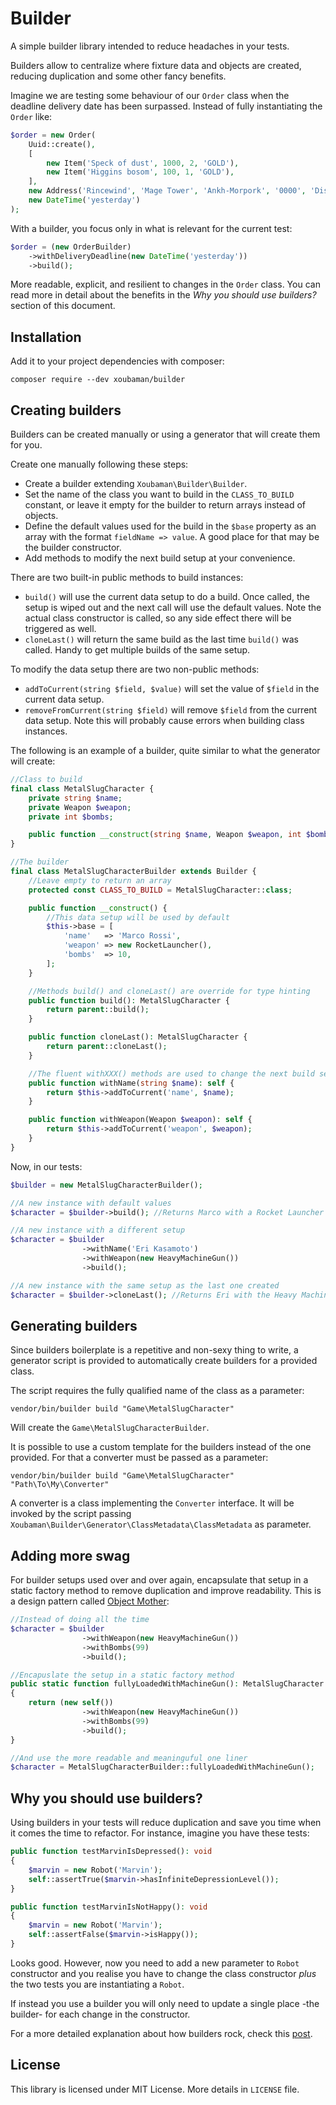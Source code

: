 # Builder

A simple builder library intended to reduce headaches in your tests.

Builders allow to centralize where fixture data and objects are created, reducing duplication and some other fancy benefits.

Imagine we are testing some behaviour of our `Order` class when the deadline delivery date has been surpassed. Instead of fully instantiating the `Order` like:

```php
$order = new Order(
    Uuid::create(),
    [
        new Item('Speck of dust', 1000, 2, 'GOLD'),
        new Item('Higgins bosom', 100, 1, 'GOLD'),
    ],
    new Address('Rincewind', 'Mage Tower', 'Ankh-Morpork', '0000', 'Discworld'),
    new DateTime('yesterday')
);
```

With a builder, you focus only in what is relevant for the current test:

```php
$order = (new OrderBuilder)
    ->withDeliveryDeadline(new DateTime('yesterday'))
    ->build();
```

More readable, explicit, and resilient to changes in the `Order` class. You can read more in detail about the benefits in the *Why you should use builders?* section of this document.

## Installation

Add it to your project dependencies with composer:

    composer require --dev xoubaman/builder

## Creating builders

Builders can be created manually or using a generator that will create them for you.

Create one manually following these steps:
 
* Create a builder extending `Xoubaman\Builder\Builder`.
* Set the name of the class you want to build in the `CLASS_TO_BUILD` constant, or leave it empty for the builder to return arrays instead of objects.
* Define the default values used for the build in the `$base` property as an array with the format `fieldName => value`. A good place for that may be the builder constructor.
* Add methods to modify the next build setup at your convenience.

There are two built-in public methods to build instances:

* `build()` will use the current data setup to do a build. Once called, the setup is wiped out and the next call will use the default values. Note the actual class constructor is called, so any side effect there will be triggered as well.
* `cloneLast()` will return the same build as the last time `build()` was called. Handy to get multiple builds of the same setup.

To modify the data setup there are two non-public methods:

* `addToCurrent(string $field, $value)` will set the value of `$field` in the current data setup.
* `removeFromCurrent(string $field)` will remove `$field` from the current data setup. Note this will probably cause errors when building class instances. 

The following is an example of a builder, quite similar to what the generator will create:

```php
//Class to build
final class MetalSlugCharacter {
    private string $name;
    private Weapon $weapon;
    private int $bombs;

    public function __construct(string $name, Weapon $weapon, int $bombs) {...}
}

//The builder
final class MetalSlugCharacterBuilder extends Builder {
    //Leave empty to return an array
    protected const CLASS_TO_BUILD = MetalSlugCharacter::class;

    public function __construct() {
        //This data setup will be used by default
        $this->base = [
            'name'   => 'Marco Rossi',
            'weapon' => new RocketLauncher(),
            'bombs'  => 10,
        ];
    }

    //Methods build() and cloneLast() are override for type hinting
    public function build(): MetalSlugCharacter {
        return parent::build();
    }

    public function cloneLast(): MetalSlugCharacter {
        return parent::cloneLast();
    }

    //The fluent withXXX() methods are used to change the next build setup 
    public function withName(string $name): self {
        return $this->addToCurrent('name', $name);
    }

    public function withWeapon(Weapon $weapon): self {
        return $this->addToCurrent('weapon', $weapon);
    }
}
```

Now, in our tests:

```php
$builder = new MetalSlugCharacterBuilder();

//A new instance with default values
$character = $builder->build(); //Returns Marco with a Rocket Launcher

//A new instance with a different setup
$character = $builder
                ->withName('Eri Kasamoto')
                ->withWeapon(new HeavyMachineGun())
                ->build();

//A new instance with the same setup as the last one created
$character = $builder->cloneLast(); //Returns Eri with the Heavy Machine Gun again
```

## Generating builders

Since builders boilerplate is a repetitive and non-sexy thing to write, a generator script is provided to automatically create builders for a provided class.

The script requires the fully qualified name of the class as a parameter:

    vendor/bin/builder build "Game\MetalSlugCharacter"

Will create the `Game\MetalSlugCharacterBuilder`.

It is possible to use a custom template for the builders instead of the one provided. For that a converter must be passed as a parameter:

    vendor/bin/builder build "Game\MetalSlugCharacter" "Path\To\My\Converter"

A converter is a class implementing the `Converter` interface. It will be invoked by the script passing `Xoubaman\Builder\Generator\ClassMetadata\ClassMetadata` as parameter.

## Adding more swag

For builder setups used over and over again, encapsulate that setup in a static
factory method to remove duplication and improve readability. This is a design
pattern called [Object Mother](https://www.martinfowler.com/bliki/ObjectMother.html):

```php
//Instead of doing all the time
$character = $builder
                ->withWeapon(new HeavyMachineGun())
                ->withBombs(99)
                ->build();

//Encapuslate the setup in a static factory method
public static function fullyLoadedWithMachineGun(): MetalSlugCharacter
{
    return (new self())
                ->withWeapon(new HeavyMachineGun())
                ->withBombs(99)
                ->build();
}

//And use the more readable and meaninguful one liner
$character = MetalSlugCharacterBuilder::fullyLoadedWithMachineGun();
```

## Why you should use builders?

Using builders in your tests will reduce duplication and save you time when it comes the time to refactor. For instance, imagine you have these tests:

```php
public function testMarvinIsDepressed(): void
{
    $marvin = new Robot('Marvin');
    self::assertTrue($marvin->hasInfiniteDepressionLevel());
}

public function testMarvinIsNotHappy(): void
{
    $marvin = new Robot('Marvin');
    self::assertFalse($marvin->isHappy());
}
```

Looks good. However, now you need to add a new parameter to `Robot` constructor and you realise you have to change the class constructor *plus* the two tests you are instantiating a `Robot`.

If instead you use a builder you will only need to update a single place -the builder- for each change in the constructor.

For a more detailed explanation about how builders rock, check this [post](https://dev.to/xoubaman/about-mothers-builders-and-how-to-reduce-duplication-in-your-tests-25gg).

## License

This library is licensed under MIT License. More details in `LICENSE` file.
